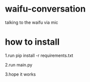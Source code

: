 # waifu-conversation
talking to the waifu via mic

# how to install

1.run pip install -r requirements.txt

2.run main.py

3.hope it works

